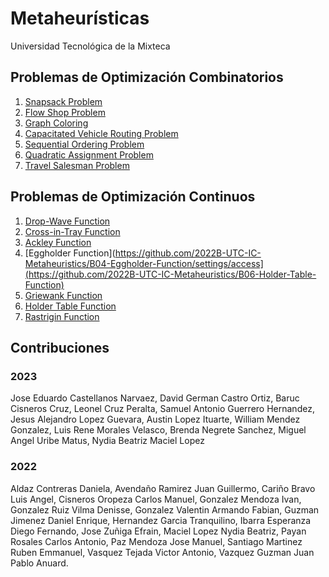 # Metaheurísticas

Universidad Tecnológica de la Mixteca

## Problemas de Optimización Combinatorios

1. [Snapsack Problem](https://github.com/2022B-UTC-IC-Metaheuristics/Snapsack-Problem)
2. [Flow Shop Problem](https://github.com/2022B-UTC-IC-Metaheuristics/Flow-Shop-Scheduling)
3. [Graph Coloring](https://github.com/2022B-UTC-IC-Metaheuristics/Graph-Coloring)
4. [Capacitated Vehicle Routing Problem](https://github.com/2022B-UTC-IC-Metaheuristics/Capacitated-Vehicle-Routing-Problem)
5. [Sequential Ordering Problem](https://github.com/2022B-UTC-IC-Metaheuristics/Sequential-Ordering-Problem)
6. [Quadratic Assignment Problem](https://github.com/2022B-UTC-IC-Metaheuristics/Quadratic-Assignment-Problem)
7. [Travel Salesman Problem](https://github.com/2022B-UTC-IC-Metaheuristics/Travel-Salesman-Problem)


## Problemas de Optimización Continuos

1. [Drop-Wave Function](https://github.com/2022B-UTC-IC-Metaheuristics/B01-Drop-Wave-Function/settings/access)
2. [Cross-in-Tray Function](https://github.com/2022B-UTC-IC-Metaheuristics/B02-Cross-in-Tray-Function)
3. [Ackley Function](https://github.com/2022B-UTC-IC-Metaheuristics/B03-Ackley-Function)
4. [Eggholder Function](https://github.com/2022B-UTC-IC-Metaheuristics/B04-Eggholder-Function/settings/access](https://github.com/2022B-UTC-IC-Metaheuristics/B06-Holder-Table-Function)
5. [Griewank Function](https://github.com/2022B-UTC-IC-Metaheuristics/B05-Griewank-Function/settings/access)
6. [Holder Table Function](https://github.com/2022B-UTC-IC-Metaheuristics/B06-Holder-Table-Function/settings/access)
7. [Rastrigin Function](https://github.com/2022B-UTC-IC-Metaheuristics/B07-Rastrigin-Function)

## Contribuciones

### 2023

Jose Eduardo Castellanos Narvaez, David German Castro Ortiz, Baruc Cisneros Cruz, Leonel Cruz Peralta, Samuel Antonio Guerrero Hernandez, Jesus Alejandro Lopez Guevara, Austin Lopez Ituarte, William Mendez Gonzalez, Luis Rene Morales Velasco, Brenda Negrete Sanchez, Miguel Angel Uribe Matus, Nydia Beatriz Maciel Lopez

### 2022

Aldaz Contreras Daniela, Avendaño Ramirez Juan Guillermo, Cariño Bravo Luis Angel, Cisneros Oropeza Carlos Manuel, Gonzalez Mendoza Ivan, Gonzalez Ruiz Vilma Denisse, Gonzalez Valentin Armando Fabian, Guzman Jimenez Daniel Enrique, Hernandez Garcia Tranquilino, Ibarra Esperanza Diego Fernando, Jose Zuñiga Efrain, Maciel Lopez Nydia Beatriz, Payan Rosales Carlos Antonio, Paz Mendoza Jose Manuel, Santiago Martinez Ruben Emmanuel, Vasquez Tejada Victor Antonio, Vazquez Guzman Juan Pablo Anuard.


<!--

**Here are some ideas to get you started:**

🙋‍♀️ A short introduction - what is your organization all about?
🌈 Contribution guidelines - how can the community get involved?
👩‍💻 Useful resources - where can the community find your docs? Is there anything else the community should know?
🍿 Fun facts - what does your team eat for breakfast?
🧙 Remember, you can do mighty things with the power of [Markdown](https://docs.github.com/github/writing-on-github/getting-started-with-writing-and-formatting-on-github/basic-writing-and-formatting-syntax)
-->
